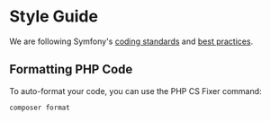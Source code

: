# Style Guide

We are following Symfony's [coding standards](https://symfony.com/doc/current/contributing/code/standards.html)
and [best practices](https://symfony.com/doc/current/best_practices/index.html).

## Formatting PHP Code

To auto-format your code, you can use the PHP CS Fixer command:

```bash
composer format
```
